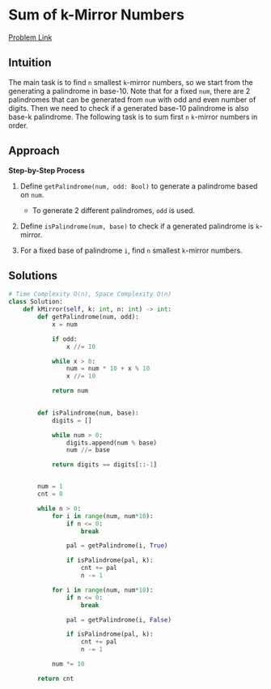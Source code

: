 **Sum of k-Mirror Numbers**
=
[Problem Link](https://leetcode.com/problems/sum-of-k-mirror-numbers/description)

## Intuition
The main task is to find `n` smallest `k`-mirror numbers, so we start from the generating a palindrome in base-10. 
Note that for a fixed `num`, there are 2 palindromes that can be generated from `num` with odd and even number 
of digits. Then we need to check if a generated base-10 palindrome is also base-k palindrome. The following 
task is to sum first `n` `k`-mirror numbers in order.

## Approach
**Step-by-Step Process**

1. Define `getPalindrome(num, odd: Bool)` to generate a palindrome based on `num`.
    - To generate 2 different palindromes, `odd` is used.
  
2. Define `isPalindrome(num, base)` to check if a generated palindrome is `k`-mirror.

3. For a fixed base of palindrome `i`, find `n` smallest `k`-mirror numbers.

## Solutions
```python
# Time Complexity O(n), Space Complexity O(n)
class Solution:
    def kMirror(self, k: int, n: int) -> int:
        def getPalindrome(num, odd):
            x = num

            if odd:
                x //= 10

            while x > 0:
                num = num * 10 + x % 10
                x //= 10

            return num

        
        def isPalindrome(num, base):
            digits = []

            while num > 0:
                digits.append(num % base)
                num //= base

            return digits == digits[::-1]


        num = 1
        cnt = 0

        while n > 0:
            for i in range(num, num*10):
                if n <= 0:
                    break

                pal = getPalindrome(i, True)

                if isPalindrome(pal, k):
                    cnt += pal
                    n -= 1

            for i in range(num, num*10):
                if n <= 0:
                    break

                pal = getPalindrome(i, False)

                if isPalindrome(pal, k):
                    cnt += pal
                    n -= 1

            num *= 10

        return cnt
```

